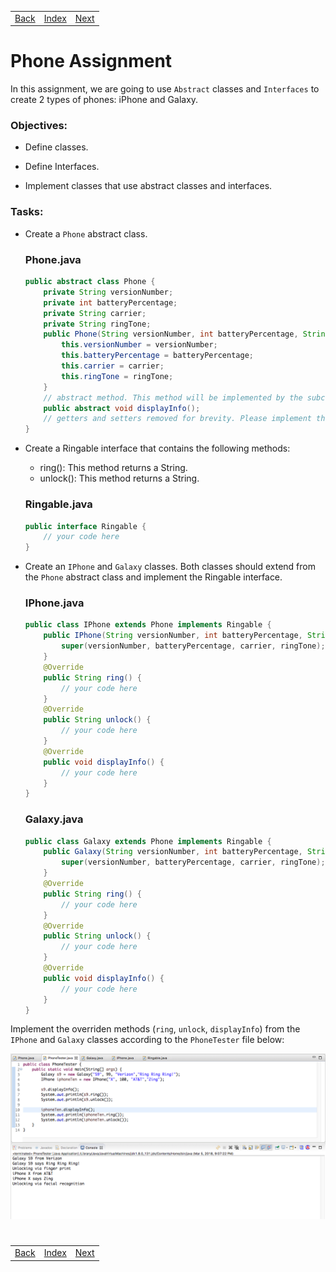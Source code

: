 <table width="100%">
    <tr>
        <td><a href="./005_Pokemon.md">Back</a></td>
        <td><a href="../Index.md">Index</a></td>
        <td><a href="./007_Annotations.md">Next</a></td>
    </tr>
</table>

#

#   Phone Assignment
In this assignment, we are going to use `Abstract` classes and `Interfaces` to create 2 types of phones: iPhone and Galaxy.

### __Objectives:__
*   Define classes.

*   Define Interfaces.

*   Implement classes that use abstract classes and interfaces.

### __Tasks:__
*   Create a `Phone` abstract class.

    ### __Phone.java__
    ```java
    public abstract class Phone {
        private String versionNumber;
        private int batteryPercentage;
        private String carrier;
        private String ringTone;
        public Phone(String versionNumber, int batteryPercentage, String carrier, String ringTone){
            this.versionNumber = versionNumber;
            this.batteryPercentage = batteryPercentage;
            this.carrier = carrier;
            this.ringTone = ringTone;
        }
        // abstract method. This method will be implemented by the subclasses
        public abstract void displayInfo();
        // getters and setters removed for brevity. Please implement them yourself
    }
    ```
*   Create a Ringable interface that contains the following methods:

    *   ring(): This method returns a String.
    *   unlock(): This method returns a String.
    ### __Ringable.java__
    ```java
    public interface Ringable {
        // your code here
    }
    ```
*   Create an `IPhone` and `Galaxy` classes. Both classes should extend from the `Phone` abstract class and implement the Ringable interface.

    ### __IPhone.java__
    ```java
    public class IPhone extends Phone implements Ringable {
        public IPhone(String versionNumber, int batteryPercentage, String carrier, String ringTone) {
            super(versionNumber, batteryPercentage, carrier, ringTone);
        }
        @Override
        public String ring() {
            // your code here
        }
        @Override
        public String unlock() {
            // your code here
        }
        @Override
        public void displayInfo() {
            // your code here            
        }
    }
    ```
    ### __Galaxy.java__
    ```java
    public class Galaxy extends Phone implements Ringable {
        public Galaxy(String versionNumber, int batteryPercentage, String carrier, String ringTone) {
            super(versionNumber, batteryPercentage, carrier, ringTone);
        }
        @Override
        public String ring() {
            // your code here
        }
        @Override
        public String unlock() {
            // your code here
        }
        @Override
        public void displayInfo() {
            // your code here            
        }
    }
    ```
Implement the overriden methods (`ring`, `unlock`, `displayInfo`) from the `IPhone` and `Galaxy` classes according to the `PhoneTester` file below:

<img src="./../000_img/Screen_Shot_2018-03-05_at_9.07.25_PM.png">

#

[]()
<table width="100%">
    <tr>
        <td><a href="./005_Pokemon.md">Back</a></td>
        <td><a href="../Index.md">Index</a></td>
        <td><a href="./007_Annotations.md">Next</a></td>
    </tr>
</table>